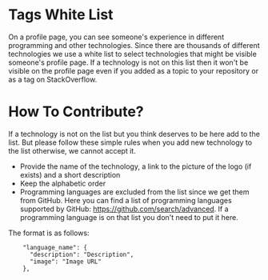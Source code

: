 # Tags White List
On a profile page, you can see someone's experience in different programming and other technologies. Since there are thousands of different technologies we use a white list to select technologies that might be visible someone's profile page. 
If a technology is not on this list then it won't be visible on the profile page even if you added as a topic to your repository or as a tag on StackOverflow.
# How To Contribute?
If a technology is not on the list but you think deserves to be here add to the list. But please follow these simple rules when you add new technology to the list otherwise, we cannot accept it. 
- Provide the name of the technology, a link to the picture of the logo (if exists) and a short description
- Keep the alphabetic order 
- Programming languages are excluded from the list since we get them from GitHub. Here you can find a list of programming languages supported by GitHub: https://github.com/search/advanced. If a programming language is on that list you don't need to put it here.

The format is as follows:
```
    "language_name": {
      "description": "Description",
      "image": "Image URL"
    },
```